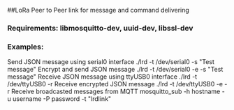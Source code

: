 ##LoRa Peer to Peer link for message and command delivering

### Requirements: libmosquitto-dev, uuid-dev, libssl-dev

### Examples:
Send JSON message using serial0 interface
./lrd -t /dev/serial0 -s "Test message"
Encrypt and send JSON message
./lrd -t /dev/serial0 -e -s "Test message"
Receive JSON message using ttyUSB0 interface
./lrd -t /dev/ttyUSB0 -r
Receive encrypted JSON message
./lrd -t /dev/ttyUSB0 -e -r
Receive broadcasted messages from MQTT
mosquitto_sub -h hostname -u username -P password -t "lrdlink"
